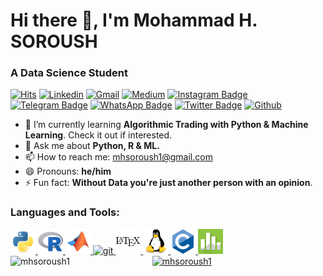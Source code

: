 <h1> Hi there 👋, I'm Mohammad H. SOROUSH </h1>
<h3> A Data Science Student </h3>

<!-- </a> <a href="https://www.twitter.com/mhsoroush1" target="_blank" rel="noreferrer"><img
src="https://img.shields.io/twitter/follow/mhsoroush1?logo=twitter&style=for-the-badge&color=0891b2&labelColor=1c1917" /></a> -->

<!-- </a> <a href="https://www.github.com/mhsoroush1" target="_blank" rel="noreferrer"><img
src="https://img.shields.io/github/followers/mhsoroush1?logo=github&style=for-the-badge&color=0891b2&labelColor=1c1917" /></a> -->

[![Hits](https://hits.seeyoufarm.com/api/count/incr/badge.svg?url=https%3A%2F%2Fgithub.com%2Fmhsoroush1%2Fmhsoroush1&count_bg=%2379C83D&title_bg=%23555555&icon=&icon_color=%23E7E7E7&title=Profile+Views&edge_flat=false)](https://hits.seeyoufarm.com)
[![Linkedin](https://img.shields.io/badge/-LinkedIn-blue?style=flat&logo=Linkedin&logoColor=white)](<!-- https://www.linkedin.com/in/mohammad-h-soroush-b2a93423b/>)
[![Gmail](https://img.shields.io/badge/-Gmail-c14438?style=flat&logo=Gmail&logoColor=white)](mailto:mhsoroush1@gmail.com)
[![Medium](https://github.com/Rishit-dagli/Rishit-dagli/blob/master/badges/medium.svg)](https://medium.com/@mhsoroush1)
[![Instagram Badge](https://img.shields.io/badge/-Instagram-orange?logo=instagram&logoColor=white&link=https://instagram.com/m.h.soroush/)](https://www.instagram.com/m.h.soroush)
[![Telegram Badge](https://img.shields.io/badge/-Telegram-purple?logo=telegram&logoColor=white&link=https://t.me/mhsoroush1/)](https://www.t.me/mhsoroush1)
[![WhatsApp Badge](https://img.shields.io/badge/-WhatsApp-green?logo=whatsapp&logoColor=white&link=https://wa.me/989352239496/)](https://wa.me/989352239496)
[![Twitter Badge](https://img.shields.io/badge/-Twitter-1da1f2?labelColor=1da1f2&logo=twitter&logoColor=white&link=https://twitter.com/mhsoroush1)](https://twitter.com/mhsoroush1)
[![Github](https://img.shields.io/github/followers/mhsoroush1?label=Follow&style=social)](https://github.com/mhsoroush1)

<!-- - 🔭 I’m currently working on ...  - 👯 I’m looking to collaborate on ...  - 🤔 I’m looking for help with ... -->
- 🌱 I’m currently learning **Algorithmic Trading with Python & Machine Learning**. Check it out if interested.
- 💬 Ask me about **Python, R & ML.**
- 📫 How to reach me: mhsoroush1@gmail.com
- 😄 Pronouns: **he/him**
- ⚡ Fun fact: **Without Data you're just another person with an opinion**.

<h3 align="left">Languages and Tools:</h3>
</a> <a href="https://www.python.org" target="_blank" rel="noreferrer"> <img src="https://raw.githubusercontent.com/devicons/devicon/master/icons/python/python-original.svg" alt="python" width="40" height="40"/>
</a> <a href="https://www.r-project.org/" rel="noreferrer"> <img src="https://raw.githubusercontent.com/devicons/devicon/master/icons/r/r-original.svg" alt="linux" width="40" height="40"/>
</a> <a href="https://www.mathworks.com/" rel="noreferrer"> <img src="https://raw.githubusercontent.com/devicons/devicon/master/icons/matlab/matlab-original.svg" alt="linux" width="40" height="40"/>
</a> <a href="https://git-scm.com/" target="_blank" rel="noreferrer"> <img src="https://www.vectorlogo.zone/logos/git-scm/git-scm-icon.svg" alt="git" width="40" height="40"/>
</a> <a href="https://www.latex-project.org/" target="_blank" rel="noreferrer"> <img src="https://raw.githubusercontent.com/devicons/devicon/master/icons/latex/latex-original.svg" alt="git" width="40" height="40"/>
</a> <a href="https://www.linux.org/" target="_blank" rel="noreferrer"> <img src="https://raw.githubusercontent.com/devicons/devicon/master/icons/linux/linux-original.svg" alt="linux" width="40" height="40"/>
</a> <a href="https://www.learn-c.org/" target="_blank" rel="noreferrer"> <img src="https://raw.githubusercontent.com/devicons/devicon/master/icons/c/c-original.svg" alt="c" width="40" height="40"/>
</a> <a href="https://www.minitab.com/en-us/" rel="noreferrer"> <img src="https://raw.githubusercontent.com/devicons/devicon/master/icons/minitab/minitab-original.svg" alt="java" width="40" height="40"/>

<div>
<img width="45%" align="left" src="https://github-readme-stats.vercel.app/api/top-langs?username=mhsoroush1&show_icons=true&locale=en&layout=compact" alt="mhsoroush1" />
<img width="50%"  src="https://github-readme-streak-stats.herokuapp.com/?user=mhsoroush1&" alt="mhsoroush1" />
</div>

